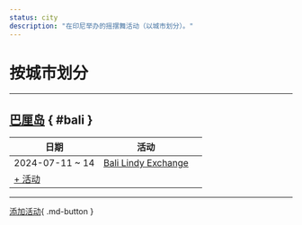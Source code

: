 ```yaml
---
status: city
description: "在印尼举办的摇摆舞活动（以城市划分）。"
---
```


# 按城市划分

---

## <a id=bali></a>[巴厘岛](#bali) { #bali }

| 日期 | 活动 | |
| --- | --- | --- |
| 2024-07-11 ~ 14 | [Bali Lindy Exchange](bali-lindy-exchange-2024.md) |  |
| [+ 活动](https://github.com/swingdance/events/issues/new?assignees=&labels=add+event&projects=&template=02-add_entity.yml&title=%5B2024%2Fid_ID%5D%20Add%20Event%3A%20%3CName%3E&region=id_ID&province=Bali&city=Bali&org_id=&date_starts=2024-&date_ends=2024-)

---

[添加活动](https://github.com/swingdance/events/issues/new?assignees=&labels=add+event&projects=&template=02-add_entity.yml&title=%5Bid_ID%5D%20Add%20Event%3A%20%3CName%3E&region=id_ID&province=&city=&org_id=2024){ .md-button }
